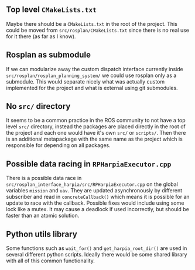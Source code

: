

## Top level `CMakeLists.txt`

Maybe there should be a `CMakeLists.txt` in the root of the project. This could
be moved from `src/rosplan/CMakeLists.txt` since there is no real use for it
there (as far as I know).

## Rosplan as submodule

If we can modularize away the custom dispatch interface currently inside
`src/rosplan/rosplan_planning_system/` we could use rosplan only as a submodule.
This would separate nicely what was actually custom implemented for the project
and what is external using git submodules.

## No `src/` directory

It seems to be a common practice in the ROS community to not have a top level
`src/` directory, instead the packages are placed directly in the root of the
project and each one would have it's own `src/` or `scripts/`. Then there is an
additional metapackage with the same name as the project which is responsible for
depending on all packages.

## Possible data racing in `RPHarpiaExecutor.cpp`

There is a possible data race in `src/rosplan_interface_harpia/src/RPHarpiaExecutor.cpp`
on the global variables `mission` and `uav`. They are updated asynchronously by
different subscriber and read in `concreteCallback()` which means it is possible
for an update to race with the callback. Possible fixes would include using some
lock like a mutex. It may cause a deadlock if used incorrectly, but should be
faster than an atomic solution.

## Python utils library

Some functions such as `wait_for()` and `get_harpia_root_dir()` are used in
several different python scripts. Ideally there would be some shared library
with all of this common functionality.
